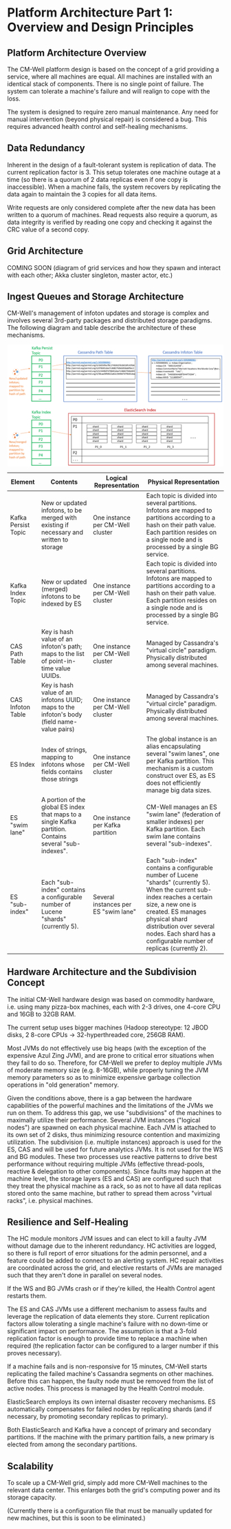 # Platform Architecture Part 1: Overview and Design Principles

## Platform Architecture Overview

The CM-Well platform design is based on the concept of a grid providing a service, where all machines are equal. All machines are installed with an identical stack of components. There is no single point of failure. The system can tolerate a machine's failure and will realign to cope with the loss.

The system is designed to require zero manual maintenance. Any need for manual intervention (beyond physical repair) is considered a bug. This requires advanced health control and self-healing mechanisms.

## Data Redundancy

Inherent in the design of a fault-tolerant system is replication of data. The current replication factor is 3. This setup tolerates one machine outage at a time (so there is a quorum of 2 data replicas even if one copy is inaccessible). When a machine fails, the system recovers by replicating the data again to maintain the 3 copies for all data items.

Write requests are only considered complete after the new data has been written to a quorum of machines. Read requests also require a quorum, as data integrity is verified by reading one copy and checking it against the CRC value of a second copy.

## Grid Architecture

COMING SOON (diagram of grid services and how they spawn and interact with each other; Akka cluster singleton, master actor, etc.)

<a name="StorageArchitecture"></a>
## Ingest Queues and Storage Architecture

CM-Well's management of infoton updates and storage is complex and involves several 3rd-party packages and distributed storage paradigms. The following diagram and table describe the architecture of these mechanisms.

<img src="./\_Images/storage-architecture.png" align="middle">
<br/>

| **Element** | **Contents** | **Logical Representation** | **Physical Representation** |
| --- | --- | --- | --- |
| Kafka Persist Topic | New or updated infotons, to be merged with existing if necessary and written to storage | One instance per CM-Well cluster | Each topic is divided into several partitions. Infotons are mapped to partitions according to a hash on their path value. Each partition resides on a single node and is processed by a single BG service. |
| Kafka Index Topic | New or updated (merged) infotons to be indexed by ES | One instance per CM-Well cluster | Each topic is divided into several partitions. Infotons are mapped to partitions according to a hash on their path value. Each partition resides on a single node and is processed by a single BG service. |
| CAS Path Table | Key is hash value of an infoton's path; maps to the list of point-in-time value UUIDs. | One instance per CM-Well cluster | Managed by Cassandra's "virtual circle" paradigm. Physically distributed among several machines. |
| CAS Infoton Table | Key is hash value of an infotons UUID; maps to the infoton's body (field name-value pairs) | One instance per CM-Well cluster | Managed by Cassandra's "virtual circle" paradigm. Physically distributed among several machines. |
| ES Index | Index of strings, mapping to infotons whose fields contains those strings | One instance per CM-Well cluster | The global instance is an alias encapsulating several "swim lanes", one per Kafka partition. This mechanism is a custom construct over ES, as ES does not efficiently manage big data sizes. |
| ES "swim lane" | A portion of the global ES index that maps to a single Kafka partition. Contains several "sub-indexes". | One instance per Kafka partition | CM-Well manages an ES "swim lane" (federation of smaller indexes) per Kafka partition. Each swim lane contains several "sub-indexes". |
| ES "sub-index" | Each "sub-index" contains a configurable number of Lucene "shards" (currently 5). | Several instances per ES "swim lane" | Each "sub-index" contains a configurable number of Lucene "shards" (currently 5). When the current sub-index reaches a certain size, a new one is created. ES manages physical shard distribution over several nodes. Each shard has a configurable number of replicas (currently 2). |

## Hardware Architecture and the Subdivision Concept

The initial CM-Well hardware design was based on commodity hardware, i.e. using many pizza-box machines, each with 2-3 drives, one 4-core CPU and 16GB to 32GB RAM.

The current setup uses bigger machines (Hadoop stereotype: 12 JBOD disks, 2 8-core CPUs -> 32-hyperthreaded core, 256GB RAM).

Most JVMs do not effectively use big heaps (with the exception of the expensive Azul Zing JVM), and are prone to critical error situations when they fail to do so. Therefore, for CM-Well we prefer to deploy multiple JVMs of moderate memory size (e.g. 8-16GB), while properly tuning the JVM memory parameters so as to minimize expensive garbage collection operations in "old generation" memory.

Given the conditions above, there is a gap between the hardware capabilities of the powerful machines and the limitations of the JVMs we run on them. To address this gap, we use "subdivisions" of the machines to maximally utilize their performance. Several JVM instances ("logical nodes") are spawned on each physical machine.  Each JVM is attached to its own set of 2 disks, thus minimizing resource contention and maximizing utilization.
The subdivision (i.e. multiple instances) approach is used for the ES, CAS and will be used for future analytics JVMs. It is not used for the WS and BG modules. These two processes use reactive patterns to drive best performance without requiring multiple JVMs (effective thread-pools, reactive &amp; delegation to other components).
Since faults may happen at the machine level, the storage layers (ES and CAS) are configured such that they treat the physical machine as a rack, so as not to have all data replicas stored onto the same machine, but rather to spread them across "virtual racks", i.e. physical machines.

## Resilience and Self-Healing

The HC module monitors JVM issues and can elect to kill a faulty JVM without damage due to the inherent redundancy. HC activities are logged, so there is full report of error situations for the admin personnel, and a feature could be added to connect to an alerting system. HC repair activities are coordinated across the grid, and elective restarts of JVMs are managed such that they aren't done in parallel on several nodes.

If the WS and BG JVMs crash or if they're killed, the Health Control agent restarts them.

The ES and CAS JVMs use a different mechanism to assess faults and leverage the replication of data elements they store. Current replication factors allow tolerating a single machine's failure with no down-time or significant impact on performance. The assumption is that a 3-fold replication factor is enough to provide time to replace a machine when required (the replication factor can be configured to a larger number if this proves necessary).

If a machine fails and is non-responsive for 15 minutes, CM-Well starts replicating the failed machine's Cassandra segments on other machines. Before this can happen, the faulty node must be removed from the list of active nodes. This process is managed by the Health Control module.

ElasticSearch employs its own internal disaster recovery mechanisms. ES automatically compensates for failed nodes by replicating shards (and if necessary, by promoting secondary replicas to primary).

Both ElasticSearch and Kafka have a concept of primary and secondary partitions. If the machine with the primary partition fails, a new primary is elected from among the secondary partitions.

## Scalability

To scale up a CM-Well grid, simply add more CM-Well machines to the relevant data center. This enlarges both the grid's computing power and its storage capacity.

(Currently there is a configuration file that must be manually updated for new machines, but this is soon to be eliminated.)
